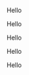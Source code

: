 <!-- Apply a Style Until a Condition is Met with @while -> https://www.freecodecamp.org/learn/front-end-development-libraries/sass/apply-a-style-until-a-condition-is-met-with-while

The @while directive is an option with similar functionality to the JavaScript while loop. It creates CSS rules until a condition is met.

The @for challenge gave an example to create a simple grid system. This can also work with @while.

$x: 1;
@while $x < 13 {
  .col-#{$x} { width: 100%/12 * $x;}
  $x: $x + 1;
}
First, define a variable $x and set it to 1. Next, use the @while directive to create the grid system while $x is less than 13. After setting the CSS rule for width, $x is incremented by 1 to avoid an infinite loop.

Use @while to create a series of classes with different font-sizes.

There should be 5 different classes from text-1 to text-5. Then set font-size to 15px multiplied by the current index number. Make sure to avoid an infinite loop!

1. Your code should use the @while directive.
2. Your code should use an index variable which starts at an index of 1.
3. Your code should increment the counter variable.
4. Your .text-1 class should have a font-size of 15px.
5. Your .text-2 class should have a font-size of 30px.
6. Your .text-3 class should have a font-size of 45px.
7. Your .text-4 class should have a font-size of 60px.
8. Your .text-5 class should have a font-size of 75px.

Problem Explanation
This program is very simple, the trick is to remember how while looping works.

Hints
Hint 1 -> Make sure your zoom settings are at 100% or default otherwise tests sometimes fail. 
Hint 2 -> You will initialise the loop first with x as: $x: 1
Hint 3 -> See the example for @while syntax, @while $x < 11
Hint 4 -> to set class properties inside a loop we reference them enclosed by #{}, hence ere it will become: .text-#{$x}
 -->

 <style type='text/scss'>

  $x: 1;
  @while $x < 11 {
    .text-#{$x} { 
      font-size: 15px * $x;
    }
    $x: $x + 1;
  }
  
  </style>
  
  <p class="text-1">Hello</p>
  <p class="text-2">Hello</p>
  <p class="text-3">Hello</p>
  <p class="text-4">Hello</p>
  <p class="text-5">Hello</p>

